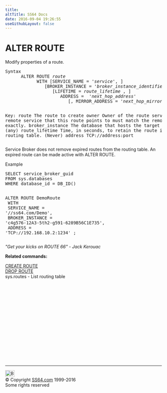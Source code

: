 ```yaml
---
title:
altTitle: SS64 Docs
date: 2016-09-04 19:26:55
useGithubLayout: false
---
```

<!-- #BeginLibraryItem "/Library/head_sql.lbi" --><!-- #EndLibraryItem --><h1>ALTER ROUTE</h1>
<p>Modify properties of a route. </p>
<pre>Syntax
      ALTER ROUTE <i>route</i> 
            WITH [SERVICE_NAME = '<i>service</i>', ]
               [BROKER_INSTANCE = '<i>broker_instance_identifier</i>' , ]
                  [LIFETIME = <i>route_lifetime</i> , ]
                     ADDRESS =  '<i>next_hop_address</i>'
                        [, MIRROR_ADDRESS = '<i>next_hop_mirror_address</i>' ] [; ]
	  
Key:
   route           The route to create
   owner           Owner of the route
   service         The remote service that this route points to
                   must match the remote name exactly.
   broker_instance The database that hosts the target service. (any)
   route_lifetime  Time, in seconds, to retain the route in the routing table. (Never)
   address         TCP://address:port
</pre>
<p>  Service Broker does not remove expired routes from the routing table. An expired route can be made active with ALTER ROUTE.</p>
<p>Example</p>
<pre>SELECT service_broker_guid<br>FROM sys.databases<br>WHERE database_id = DB_ID()

ALTER ROUTE DemoRoute<br>    WITH<br>    SERVICE_NAME = '//ss64.com/Demo',<br>    BROKER_INSTANCE = 'c4g576-12A3-5th2-g591-6289B56C1E735',<br>    ADDRESS = 'TCP://192.168.10.2:1234' ;</pre>
<p class="quote"><i>"Get your kicks on ROUTE 66" - Jack Kerouac</i></p>
<p><b>Related commands:</b></p>
<p>  <a href="route_c.html">CREATE ROUTE</a><br>
  <a href="route_d.html">DROP ROUTE</a>  <br>
  sys.routes - List routing table</p><!-- #BeginLibraryItem "/Library/foot_sql.lbi" --><p>
<!-- ss64-sql -->
<ins class="adsbygoogle" style="display:inline-block;width:300px;height:250px" data-ad-client="ca-pub-6140977852749469" data-ad-slot="6953563613"></ins>
<script>
(adsbygoogle = window.adsbygoogle || []).push({});
</script></p>
<hr>
<div id="bl" class="footer"><a href="route_a.html#"><img src="../images/top.png" width="30" height="22" alt="Back to the Top"></a></div>
<div id="br" class="footer, tagline">© Copyright <a href="../index.html">SS64.com</a> 1999-2016<br>
Some rights reserved</div><!-- #EndLibraryItem -->

